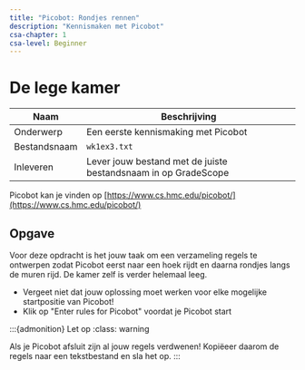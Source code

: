 ```yaml
---
title: "Picobot: Rondjes rennen"
description: "Kennismaken met Picobot"
csa-chapter: 1
csa-level: Beginner
---
```


# De lege kamer

| Naam         | Beschrijving                                                   |
|--------------|----------------------------------------------------------------|
| Onderwerp    | Een eerste kennismaking met Picobot                            |
| Bestandsnaam | `wk1ex3.txt`                                                   |
| Inleveren    | Lever jouw bestand met de juiste bestandsnaam in op GradeScope |


Picobot kan je vinden op [https://www.cs.hmc.edu/picobot/](https://www.cs.hmc.edu/picobot/)


## Opgave

Voor deze opdracht is het jouw taak om een verzameling regels te ontwerpen zodat Picobot eerst naar een hoek rijdt en daarna rondjes langs de muren rijd. De kamer zelf is verder helemaal leeg.  

- Vergeet niet dat jouw oplossing moet werken voor elke mogelijke startpositie van Picobot!
- Klik op "Enter rules for Picobot" voordat je Picobot start

:::{admonition} Let op
:class: warning

Als je Picobot afsluit zijn al jouw regels verdwenen! Kopiëeer daarom de regels naar een tekstbestand en sla het op.
:::



